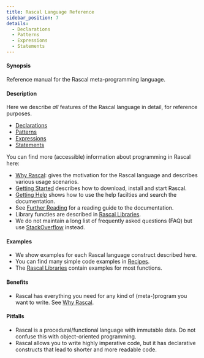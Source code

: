 ```yaml
---
title: Rascal Language Reference
sidebar_position: 7
details:
  - Declarations
  - Patterns
  - Expressions
  - Statements
---
```


#### Synopsis

Reference manual for the Rascal meta-programming language. 

#### Description

Here we describe _all_ features of the Rascal language in detail, for reference purposes.

* [Declarations](../Rascal/Declarations/index.md)
* [Patterns](../Rascal/Patterns/index.md)
* [Expressions](../Rascal/Expressions/index.md)
* [Statements](../Rascal/Statements/index.md)

You can find more (accessible) information about programming in Rascal here:

*  [Why Rascal](../WhyRascal/index.md): gives the motivation for the Rascal language and describes various usage scenarios.
*  [Getting Started](../GettingStarted/index.md) describes how to download, install and start Rascal. 
*  [Getting Help](../GettingHelp/index.md) shows how to use the help facilties and search the documentation. 
*  See [Further Reading](../GettingHelp/FurtherReading/index.md) for a reading guide to the documentation.
*  Library functies are described in [Rascal Libraries](../Library/index.md).
*  We do not maintain a long list of frequently asked questions (FAQ) but 
   use [StackOverflow](http://stackoverflow.com/questions/tagged/rascal) instead.


#### Examples

*  We show examples for each Rascal language construct described here.
*  You can find many simple code examples in [Recipes](../Recipes/index.md). 
*  The [Rascal Libraries](../Library/index.md) contain examples for most functions. 

#### Benefits

*  Rascal has everything you need for any kind of (meta-)program you want to write. See [Why Rascal](../WhyRascal/index.md).

#### Pitfalls

*  Rascal is a procedural/functional language with immutable data. Do not confuse this with object-oriented programming.
*  Rascal allows you to write highly imperative code, but it has declarative constructs that lead to shorter and more readable code.


